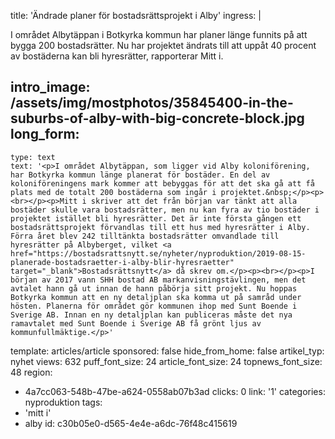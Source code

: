 title: 'Ändrade planer för bostadsrättsprojekt i Alby'
ingress: |
  <p>I området Albytäppan i Botkyrka kommun har planer länge funnits på att bygga 200 bostadsrätter. Nu har projektet ändrats till att uppåt 40 procent av bostäderna kan bli hyresrätter, rapporterar Mitt i.
  </p>
  
intro_image: /assets/img/mostphotos/35845400-in-the-suburbs-of-alby-with-big-concrete-block.jpg
long_form:
  -
    type: text
    text: '<p>I området Albytäppan, som ligger vid Alby koloniförening, har Botkyrka kommun länge planerat för bostäder. En del av koloniföreningens mark kommer att bebyggas för att det ska gå att få plats med de totalt 200 bostäderna som ingår i projektet.&nbsp;</p><p><br></p><p>Mitt i skriver att det från början var tänkt att alla bostäder skulle vara bostadsrätter, men nu kan fyra av tio bostäder i projektet istället bli hyresrätter. Det är inte första gången ett bostadsrättsprojekt förvandlas till ett hus med hyresrätter i Alby. Förra året blev 242 tilltänkta bostadsrätter omvandlade till hyresrätter på Albyberget, vilket <a href="https://bostadsrattsnytt.se/nyheter/nyproduktion/2019-08-15-planerade-bostadsraetter-i-alby-blir-hyresraetter" target="_blank">Bostadsrättsnytt</a> då skrev om.</p><p><br></p><p>I början av 2017 vann SHH bostad AB markanvisningstävlingen, men det avtalet hann gå ut innan de hann påbörja sitt projekt. Nu hoppas Botkyrka kommun att en ny detaljplan ska komma ut på samråd under hösten. Planerna för området gör kommunen ihop med Sunt Boende i Sverige AB. Innan en ny detaljplan kan publiceras måste det nya ramavtalet med Sunt Boende i Sverige AB få grönt ljus av kommunfullmäktige.</p>'
template: articles/article
sponsored: false
hide_from_home: false
artikel_typ: nyhet
views: 632
puff_font_size: 24
article_font_size: 24
topnews_font_size: 48
region:
  - 4a7cc063-548b-47be-a624-0558ab07b3ad
clicks: 0
link: '1'
categories: nyproduktion
tags:
  - 'mitt i'
  - alby
id: c30b05e0-d565-4e4e-a6dc-76f48c415619
